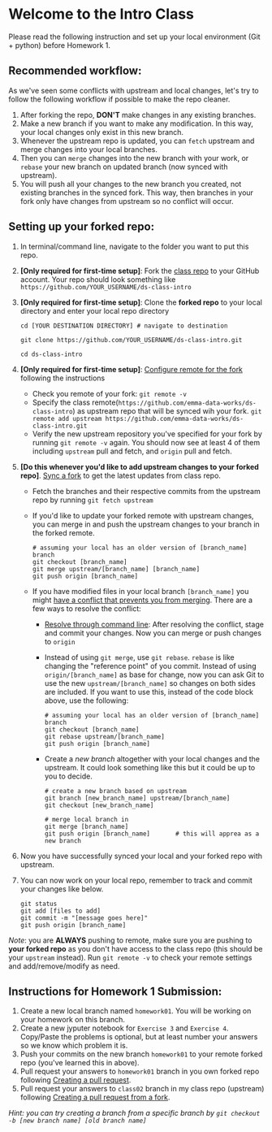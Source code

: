 # Welcome to the Intro Class
Please read the following instruction and set up your local environment (Git + python) before Homework 1.

## Recommended workflow:
As we've seen some conflicts with upstream and local changes, let's try to follow the following workflow if possible to make the repo cleaner.

1. After forking the repo, **DON'T** make changes in any existing branches.
2. Make a new branch if you want to make any modification. In this way, your local changes only exist in this new branch.
3. Whenever the upstream repo is updated, you can `fetch` upstream and merge changes into your local branches.
4. Then you can `merge` changes into the new branch with your work, or `rebase` your new branch on updated branch (now synced with upstream).
5. You will push all your changes to the new branch you created, not existing branches in the synced fork. This way, then branches in your fork only have changes from upstream so no conflict will occur.

## Setting up your forked repo:

1. In terminal/command line, navigate to the folder you want to put this repo.

2. **[Only required for first-time setup]**: Fork the [class repo](https://github.com//emma-data-works/ds-class-intro) to your GitHub account. Your repo should look something like  
	`https://github.com/YOUR_USERNAME/ds-class-intro`

3. **[Only required for first-time setup]**: Clone the **forked repo** to your local directory and enter your local repo directory
 
	```
	cd [YOUR DESTINATION DIRECTORY] # navigate to destination
	
	git clone https://github.com/YOUR_USERNAME/ds-class-intro.git
	
	cd ds-class-intro
	```

4. **[Only required for first-time setup]**: [Configure remote for the fork](https://help.github.com/en/github/collaborating-with-issues-and-pull-requests/configuring-a-remote-for-a-fork) following the instructions
	- Check you remote of your fork: `git remote -v`
	- Specify the class remote(`https://github.com/emma-data-works/ds-class-intro`) as upstream repo that will be synced wih your fork. 
	  `git remote add upstream https://github.com/emma-data-works/ds-class-intro.git`
	- Verify the new upstream repository you've specified for your fork by running `git remote -v` again. You should now see at least 4 of them including `upstream` pull and fetch, and `origin` pull and fetch.
	
5. **[Do this whenever you'd like to add upstream changes to your forked repo]**. [Sync a fork](https://help.github.com/en/github/collaborating-with-issues-and-pull-requests/syncing-a-fork) to get the latest updates from class repo.
	
	- Fetch the branches and their respective commits from the upstream repo by running `git fetch upstream`
	- If you'd like to update your forked remote with upstream changes, you can merge in and push the upstream changes to your branch in the forked remote.
	
		```
		# assuming your local has an older version of [branch_name] branch
		git checkout [branch_name]
		git merge upstream/[branch_name] [branch_name]
		git push origin [branch_name]
		```

	- If you have modified files in your local branch `[branch_name]` you might [have a conflict that prevents you from merging](https://help.github.com/en/github/collaborating-with-issues-and-pull-requests/about-merge-conflicts). There are a few ways to resolve the conflict:
		- [Resolve through command line](https://help.github.com/en/github/collaborating-with-issues-and-pull-requests/resolving-a-merge-conflict-using-the-command-line): After resolving the conflict, stage and commit your changes. Now you can merge or push changes to `origin`
		- Instead of using `git merge`, use `git rebase`. `rebase` is like changing the "reference point" of you commit. Instead of using `origin/[branch_name]` as base for change, now you can ask Git to use the new `upstream/[branch_name]` so changes on both sides are included. If you want to use this, instead of the code block above, use the following:

			```
			# assuming your local has an older version of [branch_name] branch
			git checkout [branch_name]
			git rebase upstream/[branch_name]
			git push origin [branch_name]
			```
		- Create a *new branch* altogether with your local changes and the upstream. It could look something like this but it could be up to you to decide.

			```
			# create a new branch based on upstream
			git branch [new_branch_name] upstream/[branch_name]
			git checkout [new_branch_name]
			
			# merge local branch in
			git merge [branch_name]
			git push origin [branch_name]       # this will apprea as a new branch
			```
			
6. Now you have successfully synced your local and your forked repo with upstream.	
7. You can now work on your local repo, remember to track and commit your changes like below.

	```
	git status
	git add [files to add]
	git commit -m "[message goes here]"
	git push origin [branch_name]
	```
*Note*:  you are **ALWAYS** pushing to remote, make sure you are pushing to **your forked repo** as you don't have access to the class repo (this should be your `upstream` instead). Run `git remote -v` to check your remote settings and add/remove/modify as need.

	
	
## Instructions for Homework 1 Submission:
1. Create a new local branch named `homework01`. You will be working on your homework on this branch.
2. Create a new jyputer notebook for `Exercise 3` and `Exercise 4`. Copy/Paste the problems is optional, but at least number your answers so we know which problem it is.
3. Push your commits on the new branch `homework01` to your remote forked repo (you've learned this in above).
4. Pull request your answers to `homework01` branch in you own forked repo following [Creating a pull request](https://help.github.com/en/github/collaborating-with-issues-and-pull-requests/creating-a-pull-request).
5. Pull request your answers to `class02` branch in my class repo (upstream) following [Creating a pull request from a fork](https://help.github.com/en/github/collaborating-with-issues-and-pull-requests/creating-a-pull-request-from-a-fork). 
	
*Hint: you can try creating a branch from a specific branch by `git checkout -b [new branch name] [old branch name]`*